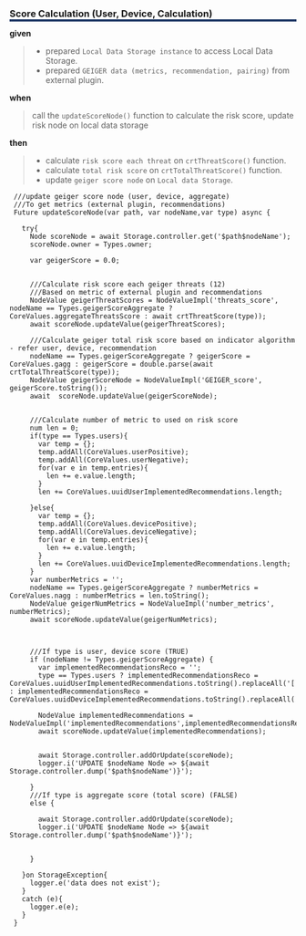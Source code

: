  <h3 style="box-shadow: 0px 4px 0px 0px #233c68;">Score Calculation (User, Device, Calculation)</h3>
 
 **given**
 > - prepared `Local Data Storage instance` to access Local Data Storage.
 > - prepared `GEIGER data (metrics, recommendation, pairing)` from external plugin.
 
 **when** 
 > call the `updateScoreNode()` function to calculate the risk score, update risk node on local data storage
 
 **then** 
 > - calculate `risk score each threat` on `crtThreatScore()` function.
 > - calculate `total risk score` on `crtTotalThreatScore()` function.
 > - update `geiger score node` on `Local data Storage`. 
 
 
     ///update geiger score node (user, device, aggregate)
     ///To get metrics (external plugin, recommendations)
     Future updateScoreNode(var path, var nodeName,var type) async {
     
       try{
         Node scoreNode = await Storage.controller.get('$path$nodeName');
         scoreNode.owner = Types.owner;
     
         var geigerScore = 0.0;
     
     
         ///Calculate risk score each geiger threats (12)
         ///Based on metric of external plugin and recommendations
         NodeValue geigerThreatScores = NodeValueImpl('threats_score', nodeName == Types.geigerScoreAggregate ? CoreValues.aggregateThreatsScore : await crtThreatScore(type));
         await scoreNode.updateValue(geigerThreatScores);
     
         ///Calculate geiger total risk score based on indicator algorithm - refer user, device, recommendation
         nodeName == Types.geigerScoreAggregate ? geigerScore = CoreValues.gagg : geigerScore = double.parse(await crtTotalThreatScore(type));
         NodeValue geigerScoreNode = NodeValueImpl('GEIGER_score', geigerScore.toString());
         await  scoreNode.updateValue(geigerScoreNode);
     
     
         ///Calculate number of metric to used on risk score
         num len = 0;
         if(type == Types.users){
           var temp = {};
           temp.addAll(CoreValues.userPositive);
           temp.addAll(CoreValues.userNegative);
           for(var e in temp.entries){
             len += e.value.length;
           }
           len += CoreValues.uuidUserImplementedRecommendations.length;
     
         }else{
           var temp = {};
           temp.addAll(CoreValues.devicePositive);
           temp.addAll(CoreValues.deviceNegative);
           for(var e in temp.entries){
             len += e.value.length;
           }
           len += CoreValues.uuidDeviceImplementedRecommendations.length;
         }
         var numberMetrics = '';
         nodeName == Types.geigerScoreAggregate ? numberMetrics = CoreValues.nagg : numberMetrics = len.toString();
         NodeValue geigerNumMetrics = NodeValueImpl('number_metrics', numberMetrics);
         await scoreNode.updateValue(geigerNumMetrics);
     
     
     
         ///If type is user, device score (TRUE)
         if (nodeName != Types.geigerScoreAggregate) {
           var implementedRecommendationsReco = '';
           type == Types.users ? implementedRecommendationsReco = CoreValues.uuidUserImplementedRecommendations.toString().replaceAll('[','').replaceAll(']','').trim() : implementedRecommendationsReco = CoreValues.uuidDeviceImplementedRecommendations.toString().replaceAll('[','').replaceAll(']','').trim();
     
           NodeValue implementedRecommendations = NodeValueImpl('implementedRecommendations',implementedRecommendationsReco);
           await scoreNode.updateValue(implementedRecommendations);
     
     
           await Storage.controller.addOrUpdate(scoreNode);
           logger.i('UPDATE $nodeName Node => ${await Storage.controller.dump('$path$nodeName')}');
     
         }
         ///If type is aggregate score (total score) (FALSE)
         else {
     
           await Storage.controller.addOrUpdate(scoreNode);
           logger.i('UPDATE $nodeName Node => ${await Storage.controller.dump('$path$nodeName')}');
     
     
         }
     
       }on StorageException{
         logger.e('data does not exist');
       }
       catch (e){
         logger.e(e);
       }
     }